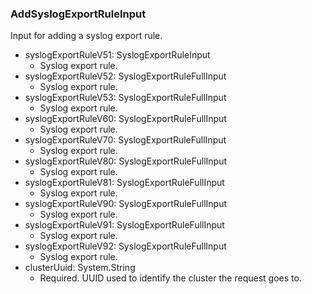 ### AddSyslogExportRuleInput
Input for adding a syslog export rule.

- syslogExportRuleV51: SyslogExportRuleInput
  - Syslog export rule.
- syslogExportRuleV52: SyslogExportRuleFullInput
  - Syslog export rule.
- syslogExportRuleV53: SyslogExportRuleFullInput
  - Syslog export rule.
- syslogExportRuleV60: SyslogExportRuleFullInput
  - Syslog export rule.
- syslogExportRuleV70: SyslogExportRuleFullInput
  - Syslog export rule.
- syslogExportRuleV80: SyslogExportRuleFullInput
  - Syslog export rule.
- syslogExportRuleV81: SyslogExportRuleFullInput
  - Syslog export rule.
- syslogExportRuleV90: SyslogExportRuleFullInput
  - Syslog export rule.
- syslogExportRuleV91: SyslogExportRuleFullInput
  - Syslog export rule.
- syslogExportRuleV92: SyslogExportRuleFullInput
  - Syslog export rule.
- clusterUuid: System.String
  - Required. UUID used to identify the cluster the request goes to.
